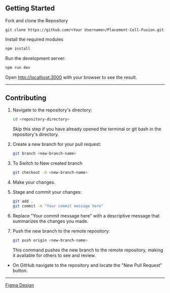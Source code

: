 ## Getting Started

Fork and clone the Repository

```
git clone https://github.com/<Your Username>/Placement-Cell-Fusion.git
```

Install the required modules
```bash
npm install
```

Run the development server:

```bash
npm run dev
```

Open [http://localhost:3000](http://localhost:3000) with your browser to see the result.


---

## Contributing




1. Navigate to the repository's directory:

   ```bash
   cd <repository-directory>
   ```
   Skip this step if you have already opened the terminal or git bash in the repository's directory.

2. Create a new branch for your pull request:

   ```bash
   git branch <new-branch-name>
   ```

3. To Switch to New created branch
   ```bash
   git checkout -b <new-branch-name>
   ```

5. Make your changes.
   
6. Stage and commit your changes:

   ```bash
   git add .
   git commit -m "Your commit message here"
   ```

7. Replace "Your commit message here" with a descriptive message that summarizes the changes you made.

8. Push the new branch to the remote repository:
   ```bash
   git push origin <new-branch-name>
   ```
   This command pushes the new branch to the remote repository, making it available for others to see and review.

- On GitHub navigate to the repository and locate the "New Pull Request" button.


---

[Figma Design](https://www.figma.com/design/M0zf1pk3qZR51pHrViSEOA/Placement-Cell?node-id=0-1&t=XTGNXYFyVBt7Mcoq-0)
